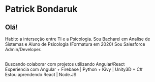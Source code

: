 # Patrick Bondaruk

## Olá!

Habito a interseção entre TI e a Psicologia.
Sou Bacharel em Analise de Sistemas e Aluno de Psicologia (Formatura em 2020)
Sou Salesforce Admin/Developer.


 <br/> Buscando colaborar com projetos utilizando Angular/React
 <br/> Experiencia com Angular + Firebase | Python + Kivy | Unity3D + C#
 <br/> Estou aprendendo React | Node.JS
 
 
